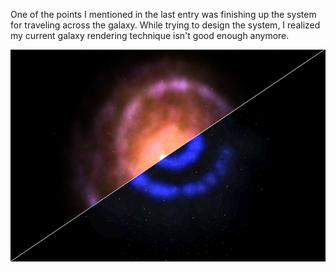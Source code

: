 One of the points I mentioned in the last entry was finishing up the system for traveling across the galaxy. While trying to design the system, I realized my current galaxy rendering technique isn't good enough anymore.

![Procedurally generated galaxy](assets/comparism.jpg)